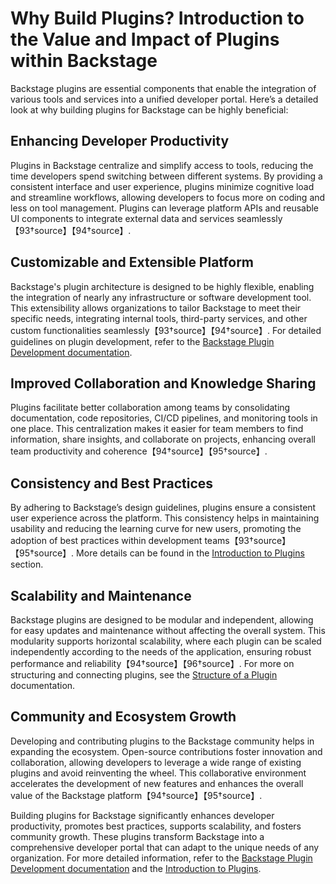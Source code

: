 # Why Build Plugins? Introduction to the Value and Impact of Plugins within Backstage

Backstage plugins are essential components that enable the integration of various tools and services into a unified developer portal. Here’s a detailed look at why building plugins for Backstage can be highly beneficial:

## Enhancing Developer Productivity

Plugins in Backstage centralize and simplify access to tools, reducing the time developers spend switching between different systems. By providing a consistent interface and user experience, plugins minimize cognitive load and streamline workflows, allowing developers to focus more on coding and less on tool management. Plugins can leverage platform APIs and reusable UI components to integrate external data and services seamlessly【93†source】【94†source】.

## Customizable and Extensible Platform

Backstage's plugin architecture is designed to be highly flexible, enabling the integration of nearly any infrastructure or software development tool. This extensibility allows organizations to tailor Backstage to meet their specific needs, integrating internal tools, third-party services, and other custom functionalities seamlessly【93†source】【94†source】. For detailed guidelines on plugin development, refer to the [Backstage Plugin Development documentation](https://backstage.io/docs/plugins/plugin-development/).

## Improved Collaboration and Knowledge Sharing

Plugins facilitate better collaboration among teams by consolidating documentation, code repositories, CI/CD pipelines, and monitoring tools in one place. This centralization makes it easier for team members to find information, share insights, and collaborate on projects, enhancing overall team productivity and coherence【94†source】【95†source】.

## Consistency and Best Practices

By adhering to Backstage’s design guidelines, plugins ensure a consistent user experience across the platform. This consistency helps in maintaining usability and reducing the learning curve for new users, promoting the adoption of best practices within development teams【93†source】【95†source】. More details can be found in the [Introduction to Plugins](https://backstage.io/docs/plugins/) section.

## Scalability and Maintenance

Backstage plugins are designed to be modular and independent, allowing for easy updates and maintenance without affecting the overall system. This modularity supports horizontal scalability, where each plugin can be scaled independently according to the needs of the application, ensuring robust performance and reliability【94†source】【96†source】. For more on structuring and connecting plugins, see the [Structure of a Plugin](https://backstage.io/docs/plugins/structure-of-a-plugin) documentation.

## Community and Ecosystem Growth

Developing and contributing plugins to the Backstage community helps in expanding the ecosystem. Open-source contributions foster innovation and collaboration, allowing developers to leverage a wide range of existing plugins and avoid reinventing the wheel. This collaborative environment accelerates the development of new features and enhances the overall value of the Backstage platform【94†source】【95†source】.

Building plugins for Backstage significantly enhances developer productivity, promotes best practices, supports scalability, and fosters community growth. These plugins transform Backstage into a comprehensive developer portal that can adapt to the unique needs of any organization. For more detailed information, refer to the [Backstage Plugin Development documentation](https://backstage.io/docs/plugins/plugin-development/) and the [Introduction to Plugins](https://backstage.io/docs/plugins/).
